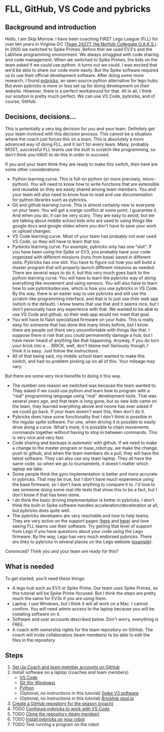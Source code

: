 # FLL, GitHub, VS Code and pybricks

## Background and introduction
Hello,
I am Skip Morrow. I have been coaching FIRST Lego League (FLL) for over ten years in Virginia-DC ([Team 24277, the Norfolk Collegiate O.A.K.S.](https://github.com/FLL-Team-24277)). In 2000 we switched to Spike Primes. Before that we used EV3's and the LabView programming environment. We always struggled with code sharing and code management. When we switched to Spike Primes, the kids on the team asked if we could use python. It turns out we could. I was excited that we'd be able to share our code more easily. But the Spike software required us to use their official development software. After doing some more research, I found [pybricks](https://github.com/pybricks), an open source python alternative for lego hubs. But even pybricks is more or less set up for doing development on their website. However, there is a perfect workaround for that. All in all, I think our solution is pretty much perfect. We can use VS Code, pybricks, and of course, GitHub.

## Decisions, decisions...
This is potentially a very big decision for you and your team. Definitely get your team involved with this decision process. This cannot be a situation where the coach just forces this on a team. This is absolutely a more advanced way of doing FLL, and it isn't for every team. Many, probably MOST, successful FLL teams use the built in scratch-like programming, so don't think you HAVE to do this in order to succeed. 

If you and your team think they are ready to make this switch, then here are some other considerations:
* Python learning curve. This is full-on python (or more precisely, micro-python). You will need to know how to write functions that are extensible and reusable so they are easily shared among team members. You and your team will also need to know how to read and use documentation for python libraries such as pybricks.
* Git and github learning curve. This is almost certainly new to everyone on your team. You will get a merge conflict at some point, I guarantee it. And when you do, it can be very scary. They are easy to avoid, but we are talking about middle school kids who are used to using things like google docs and google slides where you don't have to save your work or upload changes.
* VS Code learning curve. Most of your team has probably not ever used VS Code, so they will have to learn that too.
* Pyrbicks learning curve. For example, pybricks only has one "slot". If you have been using the Spike or EV3, you probably have your code organized with different missions (runs from base) saved in different slots. Pybricks has one slot. You have to figure out how you will build a master program that will properly launch different missions as needed. There are several ways to do it, but this very much goes back to the python learning curve. You will have to learn the pybricks way of doing everything like movement and using sensors. You will also have to learn how to use pybricksdev.exe, which is how you use pybricks in VS Code. By the way, there is an easier way to use pybricks and still use the scratch-like programming interface, and that is to just use their web app (which is the default). I know teams that use that and it seems nice, but I don't personally have any experience with that. We wanted to be able to use VS Code and github, so their web app would not meet that goal.
* You will have to flash specialized firmware on your hubs. This is really easy for someone that has done this many times before, but I know there are people out there very uncomfortable with things like that. I suppose there is risk that you could permanently damage a hub, but I have never heard of anything like that happening. Anyway, if you do turn your brick into a ... BRICK, well, don't blame me! Seriously though, I think it is easy. Just follow the instructions.
* All of that being said, my middle school team wanted to make this switch, and had no problem picking up on all of this. Your mileage may vary.

But there are some very nice benefits to doing it this way.
* The number one reason we switched was because the team wanted to. They asked if we could use python and learn how to program with a "real" programming language using "real" development tools. That was several years ago, and that team is long gone, but as new kids came on the team, they learned everything above and noone has ever asked if we could go back. If your team doesn't want this, then don't do it.
* Pybricks does have some functionality that I don't think is possible in the regular spike software. For one, when driving it is possible to easily drive along a curve. What's more, it is possible to chain movements commands together without having to stop in between commands. This is very nice and very fast.
* Code sharing and backups is automatic with github. If we need to make a change to the master program or base_robot.py, we make the change, push to github, and when the team members do a pull, they will have the latest software. They can also use any team laptop. They all have the same code, so when we go to tournaments, it doesn't matter which laptop we take.
* Some people think the gyro implementation is better and more accurate in pybricks. That may be true, but I don't have much experience using the base firmware, so I don't have anything to compare it to. I'd love to see someone doing some real-life tests that show this to be a fact, but I don't know if that has been done.
* I do think the basic driving implementation is better in pybricks. I don't think the built-in Spike software handles acceleration/deceleration at all, but pybricks does quite well.
* The pybricks developers are very reachable and love to help teams. They are very active on the support pages ([here](https://github.com/orgs/pybricks/discussions) and [here](https://github.com/pybricks/support/issues)) and love seeing FLL teams use their software. Try getting that level of support from Lego if you have questions about your code using the Lego firmware. By the way, Lego has very much endorsed pybricks. There are links to pybricks in several places on the Lego website ([example](https://education.lego.com/en-us/lessons/ev3-real-world-vehicles/speed-control-system/)).

Convinced? Think you and your team are ready for this?

## What is needed
To get started, you'll need these things:
* A lego hub such as EV3 or Spike Prime. Our team uses Spike Primes, so this tutorial will be Spike Prime-focused. But I think the steps are pretty much the same for EV3s if you are using them.
* Laptop. I use Windows, but I think it will all work on a Mac. I cannot confirm. You will need admin access to the laptop because you will be installing software on it.
* Software and user accounts described below. Don't worry, everything is FREE.
* A coach with ownership rights for the team repository on GitHub. The coach will invite collaborators (team members) to be able to edit the files in the repository

## Steps
1. [Set Up Coach and team member accounts on GitHub](https://github.com/MrGibbage/fll-pybricks-vscode-tutorial/blob/main/github-accounts.md)
2. Install software on a laptop (coaches and team members)
   - [VS Code](https://github.com/MrGibbage/fll-pybricks-vscode-tutorial/blob/main/install-vs-code.md)
   - [Git (for Windows)](https://github.com/MrGibbage/fll-pybricks-vscode-tutorial/blob/main/install-git.md)
   - [Python](https://github.com/MrGibbage/fll-pybricks-vscode-tutorial/blob/main/install-python.md)
   - (Optional, no instructions in this tutorial) [Spike V3 software](https://education.lego.com/en-us/downloads/spike-app/software/)
   - (Optional, no instructions in this tutorial) [Bricklink stud.io](https://www.bricklink.com/v3/studio/download.page)
3. [Create a GitHub repository for the season (coach)](https://github.com/MrGibbage/fll-pybricks-vscode-tutorial/blob/main/github-season-repo.md)
4. TODO [Configure pybricks to work with VS Code](https://github.com/MrGibbage/fll-pybricks-vscode-tutorial/blob/main/configure-pybricks-vscode.md)
5. TODO [Clone the repository (team member)](https://github.com/MrGibbage/fll-pybricks-vscode-tutorial/blob/main/clone-push.md)
6. TODO [Install pybricks on your robot](https://github.com/MrGibbage/fll-pybricks-vscode-tutorial/blob/main/install-pybricks.md)
7. TODO Test running a program on the robot
